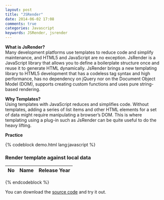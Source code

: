 ```yaml
---
layout: post
title: "JSRender"
date: 2014-06-02 17:08
comments: true
categories: Javascript
keywords: JSRender, jsrender
---
```


<p>
  <strong>What is JsRender?</strong><br/>
  Many development platforms use templates to reduce code and simplify maintenance, and HTML5 and JavaScript are no exception. JsRender is a JavaScript library that allows you to define a boilerplate structure once and reuse it to generate HTML dynamically. JsRender brings a new templating library to HTML5 development that has a codeless tag syntax and high performance, has no dependency on jQuery nor on the Document Object Model (DOM), supports creating custom functions and uses pure string-based rendering.
</p>

<p>
  <strong>Why Templates?</strong><br/>
  Using templates with JavaScript reduces and simplifies code. Without templates, adding a series of list items and other HTML elements for a set of data might require manipulating a browser’s DOM. This is where templating using a plug-in such as JsRender can be quite useful to do the heavy lifting.
</p>

<p>
  <strong>Practice</strong><br/>
</p>

{% codeblock demo.html lang:javascript %}
<!DOCTYPE html>
<html>
<head>
  <script src="js/jquery.min.js" type="text/javascript"></script>
  <script src="js/jsrender.js" type="text/javascript"></script>
  <link href="css/bootstrap.min.css" rel="stylesheet" type="text/css" />

  <script id="book_template" type="text/x-jsrender">
    <tr>
      <td>{ {:#index+1} } </td>
      <td>{ {>name} }</td>
      <td>{ {>releaseYear} }</td>
    </tr>
  </script>

  <script type="text/javascript">
    $(document).ready(function() {
      var books = [
        { name: "Erlang", releaseYear: "1986" },
        { name: "Ruby", releaseYear: "1998" },
        { name: "Ruby on Rails", releaseYear: "1999" },
        { name: "Javascript", releaseYear: "1976" }
      ];

      $("#book_list").html(
        $("#book_template").render(books)
      );
    });
  </script>

</head>
<body>
  <div class="container">
    <section id="fluidGridSystem">
      <div class="page-header">
        <h3>Render template against local data</h3>
      </div>
      <div class="row-fluid show-grid">
        <table class="table table-bordered">
          <thead>
            <tr>
              <th>No</th>
              <th>Name</th>
              <th>Release Year</th>
            </tr>
          </thead>
          <tbody id="book_list">
          </tbody>
        </table>
      </div>
    </section>
  </div>
</body>
</html>
{% endcodeblock %}

<p>
  You can download the <a href="https://github.com/Bunlong/jsrender" target="_blank">source code</a> and try it out.
</p>